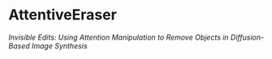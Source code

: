 # AttentiveEraser
*Invisible Edits: Using Attention Manipulation to Remove Objects in Diffusion-Based Image Synthesis*
